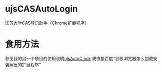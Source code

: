 # ujsCASAutoLogin

江苏大学CAS登录助手（Chrome扩展程序）

# 食用方法

参见我的另一个项目的使用说明[ujsAutoClock](https://tagbug.gitlab.io/2021/02/04/ujsAutoClock%E5%BC%80%E5%8F%91%E6%80%9D%E8%B7%AF%E5%8F%8A%E4%BD%BF%E7%94%A8%E6%96%B9%E6%B3%95/)
或直接百度"谷歌浏览器怎么加载安装解压的扩展程序"
